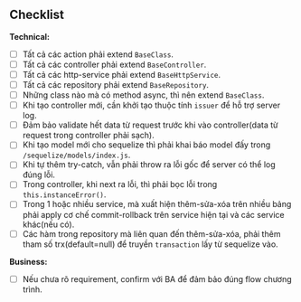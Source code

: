 ## Checklist

**Technical:**

- [ ] Tất cả các action phải extend `BaseClass`.
- [ ] Tất cả các controller phải extend `BaseController`.
- [ ] Tất cả các http-service phải extend `BaseHttpService`.
- [ ] Tất cả các repository phải extend `BaseRepository`.
- [ ] Những class nào mà có method async, thì nên extend `BaseClass`.
- [ ] Khi tạo controller mới, cần khởi tạo thuộc tính `issuer` để hỗ trợ server log.
- [ ] Đảm bảo validate hết data từ request trước khi vào controller(data từ request trong controller phải sạch).
- [ ] Khi tạo model mới cho sequelize thì phải khai báo model đấy trong `/sequelize/models/index.js`.
- [ ] Khi tự thêm try-catch, vẫn phải throw ra lỗi gốc để server có thể log đúng lỗi.
- [ ] Trong controller, khi next ra lỗi, thì phải bọc lỗi trong `this.instanceError()`.
- [ ] Trong 1 hoặc nhiều service, mà xuất hiện thêm-sửa-xóa trên nhiều bảng phải apply cơ chế commit-rollback trên service hiện tại và các service khác(nếu có).
- [ ] Các hàm trong repository mà liên quan đến thêm-sửa-xóa, phải thêm tham số trx(default=null) để truyền `transaction` lấy từ sequelize vào.

**Business:**

- [ ] Nếu chưa rõ requirement, confirm với BA để đảm bảo đúng flow chương trình.
